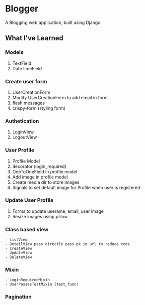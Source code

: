 # Blogger
A Blogging web application, built using Django

## What I've Learned

  ### Models
  1. TextField
  2. DateTimeField
  
  ### Create user form
  1. UserCreationForm
  2. Modify UserCreationForm to add email in form
  3. flash messages
  4. crispy-form (styling form)
  
  ### Authetication
  1. LoginView
  2. LogoutView
  
  ### User Profile 
  1. Profile Model
  2. decorator (login_required)
  3. OneToOneField in profile model
  4. Add image in profile model
  5. Create media dir to store images
  6. Signals to set default image for Profile when user is registered
  
  ### Update User Profile
  1. Forms to update userame, email, user image
  2. Resize images using pillow
  
  ### Class based view
    - ListView
    - DetailView pass directly pass pk in url to reduce code
    - CreateView
    - UpdateView
    - DeleteView
    
  ### Mixin
    - LoginRequiredMixin
    - UserPassesTestMixin (test_func)
  
  ### Pagination
